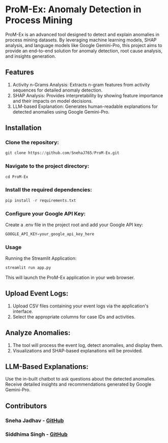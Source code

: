 # ProM-Ex: Anomaly Detection in Process Mining
ProM-Ex is an advanced tool designed to detect and explain anomalies in process mining datasets. By leveraging machine learning models, SHAP analysis, and language models like Google Gemini-Pro, this project aims to provide an end-to-end solution for anomaly detection, root cause analysis, and insights generation.

## Features
 1) Activity n-Grams Analysis: Extracts n-gram features from activity sequences for detailed anomaly detection.
 2) SHAP Analysis: Provides interpretability by showing feature importance and their impacts on model decisions.
 3) LLM-based Explanation: Generates human-readable explanations for detected anomalies using Google Gemini-Pro.
## Installation
### Clone the repository:

```python
git clone https://github.com/SnehaJ765/ProM-Ex.git
```
### Navigate to the project directory:
```python
cd ProM-Ex
```
### Install the required dependencies:
```python
pip install -r requirements.txt
```
### Configure your Google API Key:
Create a .env file in the project root and add your Google API key:
```python
GOOGLE_API_KEY=your_google_api_key_here
```
### Usage
Running the Streamlit Application:
```python
streamlit run app.py
```
This will launch the ProM-Ex application in your web browser.
## Upload Event Logs:

 1) Upload CSV files containing your event logs via the application's interface.
 2) Select the appropriate columns for case IDs and activities.
## Analyze Anomalies:

1) The tool will process the event log, detect anomalies, and display them.
2) Visualizations and SHAP-based explanations will be provided.
## LLM-Based Explanations:

Use the in-built chatbot to ask questions about the detected anomalies.
Receive detailed insights and recommendations generated by Google Gemini-Pro.
## Contributors
### Sneha Jadhav - [GitHub](https://github.com/SnehaJ765)
### Siddhima Singh - [GitHub](https://github.com/siddhima-singh)
